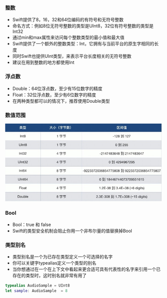 ### 整数

- Swift提供了8，16，32和64位编码的有符号和无符号整数
- 命名方式：例如8位无符号整数的类型是UInt8，32位有符号整数的类型是Int32
- 通过min和max属性来访问每个整数类型的最小值和最大值
- Swift提供了一个额外的整数类型：Int，它拥有与当前平台的原生字相同的长度
- 同时Swift也提供UInt类型，来表示平台长度相关的无符号整数
- 建议在用到整数的地方都使用Int

### 浮点数

- Double：64位浮点数，至少有15位数字的精度
- Float：32位浮点数，至少有6位数字的精度
- 在两种类型都可以的情况下，推荐使用Double类型

### 数值范围

![image-20201210112255601](image/image-20201210112255601.png)

### Bool

- Bool：true 和 false
- Swift的类型安全机制会阻止你用一个非布尔量的值替换掉Bool

### 类型别名

- 类型别名是一个为已存在类型定义一个可选择的名字
- 你可以关键字typealias定义一个类型的别名
- 当你想通过在一个在上下文中看起来更合适可具有代表性的名字来引用一个已存在的类型时，这时别名就非常有用了

```swift
typealias AudioSample = UInt8
let sample: AudioSample  = 8
```

